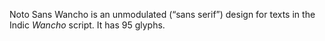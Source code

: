 Noto Sans Wancho is an unmodulated (“sans serif”) design for texts in the Indic _Wancho_ script. It has 95 glyphs.